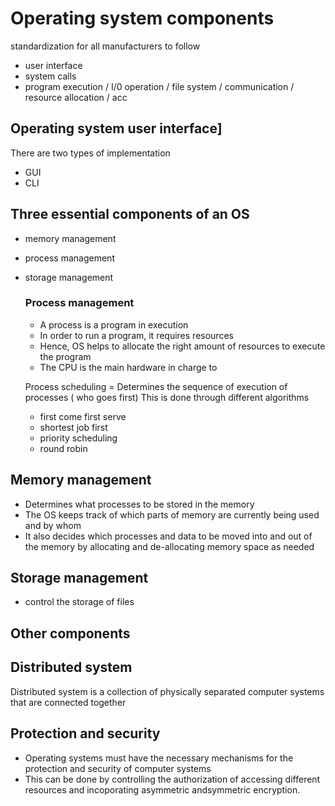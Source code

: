 # Operating system components
standardization for all manufacturers to follow

- user interface
- system calls
- program execution / I/0 operation / file system / communication / resource allocation / acc

## Operating system user interface]
There are two types of implementation
- GUI
- CLI

## Three essential components of an OS
- memory management
- process management 
- storage management

  ### Process management
  - A process is a program in execution
  - In order to run a program, it requires resources
  - Hence, OS helps to allocate the right amount of resources to execute the program
  - The CPU is the main hardware in charge to

  
  Process scheduling = Determines the sequence of execution of processes ( who goes first)
  This is done through different algorithms
  - first come first serve
  - shortest job first
  - priority scheduling
  - round robin

## Memory management
- Determines what processes to be stored in the memory
- The OS keeps track of which parts of memory are currently being used and by whom
- It also decides which processes and data to be moved into and out of the memory by allocating and de-allocating memory space as needed

## Storage management
- control the storage of files

## Other components

  ## Distributed system
  Distributed system is a collection of physically separated computer systems that are connected together

  ## Protection and security
  - Operating systems must have the necessary mechanisms for the protection and security of computer systems
  - This can be done by controlling the authorization of accessing different resources and incoporating asymmetric andsymmetric encryption.
